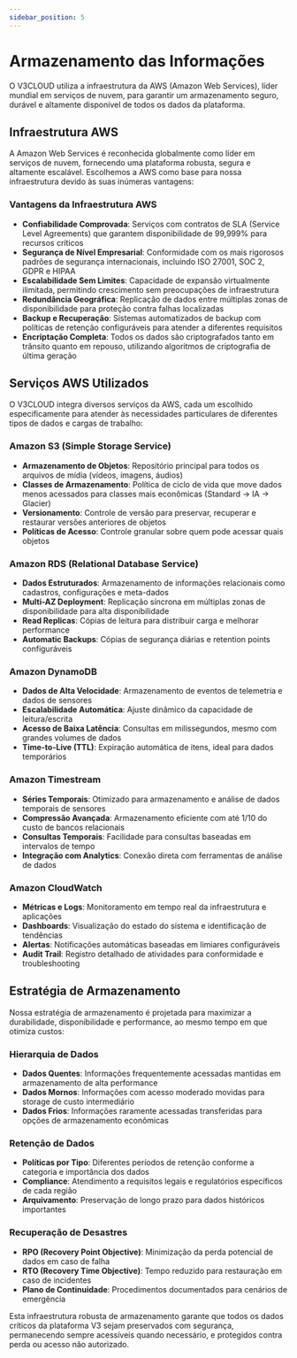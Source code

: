 ```yaml
---
sidebar_position: 5
---
```


# Armazenamento das Informações

O V3CLOUD utiliza a infraestrutura da AWS (Amazon Web Services), líder mundial em serviços de nuvem, para garantir um armazenamento seguro, durável e altamente disponível de todos os dados da plataforma.

## Infraestrutura AWS

A Amazon Web Services é reconhecida globalmente como líder em serviços de nuvem, fornecendo uma plataforma robusta, segura e altamente escalável. Escolhemos a AWS como base para nossa infraestrutura devido às suas inúmeras vantagens:

### Vantagens da Infraestrutura AWS

- **Confiabilidade Comprovada**: Serviços com contratos de SLA (Service Level Agreements) que garantem disponibilidade de 99,999% para recursos críticos
- **Segurança de Nível Empresarial**: Conformidade com os mais rigorosos padrões de segurança internacionais, incluindo ISO 27001, SOC 2, GDPR e HIPAA
- **Escalabilidade Sem Limites**: Capacidade de expansão virtualmente ilimitada, permitindo crescimento sem preocupações de infraestrutura
- **Redundância Geográfica**: Replicação de dados entre múltiplas zonas de disponibilidade para proteção contra falhas localizadas
- **Backup e Recuperação**: Sistemas automatizados de backup com políticas de retenção configuráveis para atender a diferentes requisitos
- **Encriptação Completa**: Todos os dados são criptografados tanto em trânsito quanto em repouso, utilizando algoritmos de criptografia de última geração

## Serviços AWS Utilizados

O V3CLOUD integra diversos serviços da AWS, cada um escolhido especificamente para atender às necessidades particulares de diferentes tipos de dados e cargas de trabalho:

### Amazon S3 (Simple Storage Service)

- **Armazenamento de Objetos**: Repositório principal para todos os arquivos de mídia (vídeos, imagens, áudios)
- **Classes de Armazenamento**: Política de ciclo de vida que move dados menos acessados para classes mais econômicas (Standard → IA → Glacier)
- **Versionamento**: Controle de versão para preservar, recuperar e restaurar versões anteriores de objetos
- **Políticas de Acesso**: Controle granular sobre quem pode acessar quais objetos

### Amazon RDS (Relational Database Service)

- **Dados Estruturados**: Armazenamento de informações relacionais como cadastros, configurações e meta-dados
- **Multi-AZ Deployment**: Replicação síncrona em múltiplas zonas de disponibilidade para alta disponibilidade
- **Read Replicas**: Cópias de leitura para distribuir carga e melhorar performance
- **Automatic Backups**: Cópias de segurança diárias e retention points configuráveis

### Amazon DynamoDB

- **Dados de Alta Velocidade**: Armazenamento de eventos de telemetria e dados de sensores
- **Escalabilidade Automática**: Ajuste dinâmico da capacidade de leitura/escrita
- **Acesso de Baixa Latência**: Consultas em milissegundos, mesmo com grandes volumes de dados
- **Time-to-Live (TTL)**: Expiração automática de itens, ideal para dados temporários

### Amazon Timestream

- **Séries Temporais**: Otimizado para armazenamento e análise de dados temporais de sensores
- **Compressão Avançada**: Armazenamento eficiente com até 1/10 do custo de bancos relacionais
- **Consultas Temporais**: Facilidade para consultas baseadas em intervalos de tempo
- **Integração com Analytics**: Conexão direta com ferramentas de análise de dados

### Amazon CloudWatch

- **Métricas e Logs**: Monitoramento em tempo real da infraestrutura e aplicações
- **Dashboards**: Visualização do estado do sistema e identificação de tendências
- **Alertas**: Notificações automáticas baseadas em limiares configuráveis
- **Audit Trail**: Registro detalhado de atividades para conformidade e troubleshooting

## Estratégia de Armazenamento

Nossa estratégia de armazenamento é projetada para maximizar a durabilidade, disponibilidade e performance, ao mesmo tempo em que otimiza custos:

### Hierarquia de Dados

- **Dados Quentes**: Informações frequentemente acessadas mantidas em armazenamento de alta performance
- **Dados Mornos**: Informações com acesso moderado movidas para storage de custo intermediário
- **Dados Frios**: Informações raramente acessadas transferidas para opções de armazenamento econômicas

### Retenção de Dados

- **Políticas por Tipo**: Diferentes períodos de retenção conforme a categoria e importância dos dados
- **Compliance**: Atendimento a requisitos legais e regulatórios específicos de cada região
- **Arquivamento**: Preservação de longo prazo para dados históricos importantes

### Recuperação de Desastres

- **RPO (Recovery Point Objective)**: Minimização da perda potencial de dados em caso de falha
- **RTO (Recovery Time Objective)**: Tempo reduzido para restauração em caso de incidentes
- **Plano de Continuidade**: Procedimentos documentados para cenários de emergência

Esta infraestrutura robusta de armazenamento garante que todos os dados críticos da plataforma V3 sejam preservados com segurança, permanecendo sempre acessíveis quando necessário, e protegidos contra perda ou acesso não autorizado.
